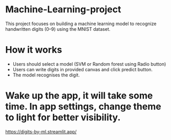 # Machine-Learning-project
This project focuses on building a machine learning model to recognize handwritten digits (0–9) using the MNIST dataset. 

# How it works
- Users should select a model (SVM or Random forest using Radio button)
- Users can write digits in provided canvas and click predict button.
- The model recognises the digit.
  
# Wake up the app, it will take some time. In app settings, change theme to light for better visibility.

https://digits-by-ml.streamlit.app/






